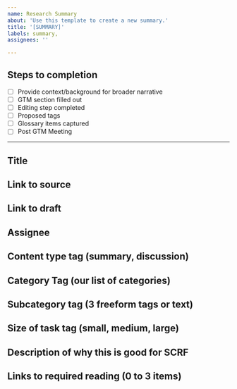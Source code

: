 ```yaml
---
name: Research Summary
about: 'Use this template to create a new summary.'
title: '[SUMMARY]'
labels: summary,
assignees: ''

---
```


## Steps to completion

- [ ] Provide context/background for broader narrative
- [ ] GTM section filled out
- [ ] Editing step completed
- [ ] Proposed tags
- [ ] Glossary items captured
- [ ] Post GTM Meeting

---

## Title 

## Link to source

## Link to draft

## Assignee

## Content type tag (summary, discussion)

## Category Tag (our list of categories)

## Subcategory tag (3 freeform tags or text)

## Size of task tag (small, medium, large)

## Description of why this is good for SCRF

## Links to required reading (0 to 3 items)
